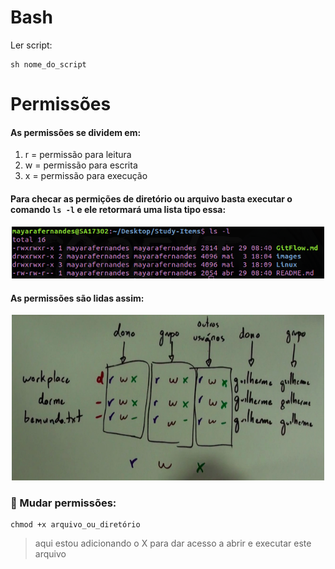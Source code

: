# Bash

Ler script: 

```
sh nome_do_script
```

# Permissões 

#### As permissões se dividem em: 

1. r = permissão para leitura
2. w = permissão para escrita
3. x = permissão para execução 

#### Para checar as permições de diretório ou arquivo basta executar o comando `ls -l` e ele retormará uma lista tipo essa: 

<p align="center"> <img src="images/ls-list.png" width="500px;"> </p>

#### As permissões são lidas assim: 

<p align="center"> <img src="images/rwx.png" width="500px;"> </p>

### :small_orange_diamond: Mudar permissões:

```
chmod +x arquivo_ou_diretório
```
> aqui estou adicionando o X para dar acesso a abrir e executar este arquivo

